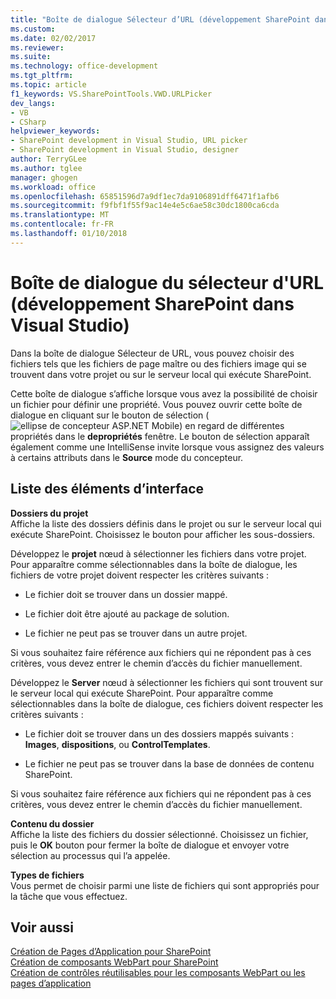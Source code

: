 ```yaml
---
title: "Boîte de dialogue Sélecteur d’URL (développement SharePoint dans Visual Studio) | Documents Microsoft"
ms.custom: 
ms.date: 02/02/2017
ms.reviewer: 
ms.suite: 
ms.technology: office-development
ms.tgt_pltfrm: 
ms.topic: article
f1_keywords: VS.SharePointTools.VWD.URLPicker
dev_langs:
- VB
- CSharp
helpviewer_keywords:
- SharePoint development in Visual Studio, URL picker
- SharePoint development in Visual Studio, designer
author: TerryGLee
ms.author: tglee
manager: ghogen
ms.workload: office
ms.openlocfilehash: 65851596d7a9df1ec7da9106891dff6471f1afb6
ms.sourcegitcommit: f9fbf1f55f9ac14e4e5c6ae58c30dc1800ca6cda
ms.translationtype: MT
ms.contentlocale: fr-FR
ms.lasthandoff: 01/10/2018
---
```

# <a name="url-picker-dialog-box-sharepoint-development-in-visual-studio"></a>Boîte de dialogue du sélecteur d'URL (développement SharePoint dans Visual Studio)
  Dans la boîte de dialogue Sélecteur de URL, vous pouvez choisir des fichiers tels que les fichiers de page maître ou des fichiers image qui se trouvent dans votre projet ou sur le serveur local qui exécute SharePoint.  
  
 Cette boîte de dialogue s’affiche lorsque vous avez la possibilité de choisir un fichier pour définir une propriété. Vous pouvez ouvrir cette boîte de dialogue en cliquant sur le bouton de sélection (![ellipse de concepteur ASP.NET Mobile](../sharepoint/media/mwellipsis.gif "ellipse de concepteur ASP.NET Mobile")) en regard de différentes propriétés dans le **depropriétés** fenêtre. Le bouton de sélection apparaît également comme une IntelliSense invite lorsque vous assignez des valeurs à certains attributs dans le **Source** mode du concepteur.  
  
## <a name="uielement-list"></a>Liste des éléments d’interface  
 **Dossiers du projet**  
 Affiche la liste des dossiers définis dans le projet ou sur le serveur local qui exécute SharePoint. Choisissez le bouton pour afficher les sous-dossiers.  
  
 Développez le **projet** nœud à sélectionner les fichiers dans votre projet. Pour apparaître comme sélectionnables dans la boîte de dialogue, les fichiers de votre projet doivent respecter les critères suivants :  
  
-   Le fichier doit se trouver dans un dossier mappé.  
  
-   Le fichier doit être ajouté au package de solution.  
  
-   Le fichier ne peut pas se trouver dans un autre projet.  
  
 Si vous souhaitez faire référence aux fichiers qui ne répondent pas à ces critères, vous devez entrer le chemin d’accès du fichier manuellement.  
  
 Développez le **Server** nœud à sélectionner les fichiers qui sont trouvent sur le serveur local qui exécute SharePoint. Pour apparaître comme sélectionnables dans la boîte de dialogue, ces fichiers doivent respecter les critères suivants :  
  
-   Le fichier doit se trouver dans un des dossiers mappés suivants : **Images**, **dispositions**, ou **ControlTemplates**.  
  
-   Le fichier ne peut pas se trouver dans la base de données de contenu SharePoint.  
  
 Si vous souhaitez faire référence aux fichiers qui ne répondent pas à ces critères, vous devez entrer le chemin d’accès du fichier manuellement.  
  
 **Contenu du dossier**  
 Affiche la liste des fichiers du dossier sélectionné. Choisissez un fichier, puis le **OK** bouton pour fermer la boîte de dialogue et envoyer votre sélection au processus qui l’a appelée.  
  
 **Types de fichiers**  
 Vous permet de choisir parmi une liste de fichiers qui sont appropriés pour la tâche que vous effectuez.  
  
## <a name="see-also"></a>Voir aussi  
 [Création de Pages d’Application pour SharePoint](../sharepoint/creating-application-pages-for-sharepoint.md)   
 [Création de composants WebPart pour SharePoint](../sharepoint/creating-web-parts-for-sharepoint.md)   
 [Création de contrôles réutilisables pour les composants WebPart ou les pages d’application](../sharepoint/creating-reusable-controls-for-web-parts-or-application-pages.md)   
  
  